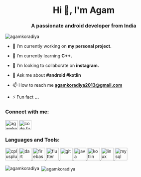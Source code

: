 <h1 align="center">Hi 👋, I'm Agam</h1>
<h3 align="center">A passionate android developer from India</h3>

<p align="left"> <img src="https://komarev.com/ghpvc/?username=agamkoradiya" alt="agamkoradiya" /> </p>

- 🔭 I’m currently working on **my personal project.**

- 🌱 I’m currently learning **C++.**

- 👯 I’m looking to collaborate on **instagram.**

- 💬 Ask me about **#android #kotlin**

- 📫 How to reach me **agamkoradiya2013@gmail.com**

- ⚡ Fun fact **...**

<p align="left">
<h3 align="left">Connect with me:</h3>

<a href="https://linkedin.com/in/agamkoradiya" target="blank"><img align="center" src="https://cdn.jsdelivr.net/npm/simple-icons@3.0.1/icons/linkedin.svg" alt="agamkoradiya" height="30" width="40" /></a>
<a href="https://instagram.com/code.fun" target="blank"><img align="center" src="https://cdn.jsdelivr.net/npm/simple-icons@3.0.1/icons/instagram.svg" alt="code.fun" height="30" width="40" /></a>
</p>

<h3 align="left">Languages and Tools:</h3>

<p align="left"> <a href="https://www.w3schools.com/cpp/" target="_blank"> <img src="https://devicons.github.io/devicon/devicon.git/icons/cplusplus/cplusplus-original.svg" alt="cplusplus" width="40" height="40"/> </a> <a href="https://dart.dev" target="_blank"> <img src="https://www.vectorlogo.zone/logos/dartlang/dartlang-icon.svg" alt="dart" width="40" height="40"/> </a> <a href="https://firebase.google.com/" target="_blank"> <img src="https://www.vectorlogo.zone/logos/firebase/firebase-icon.svg" alt="firebase" width="40" height="40"/> </a> <a href="https://flutter.dev" target="_blank"> <img src="https://www.vectorlogo.zone/logos/flutterio/flutterio-icon.svg" alt="flutter" width="40" height="40"/> </a> <a href="https://git-scm.com/" target="_blank"> <img src="https://www.vectorlogo.zone/logos/git-scm/git-scm-icon.svg" alt="git" width="40" height="40"/> </a> <a href="https://www.java.com" target="_blank"> <img src="https://devicons.github.io/devicon/devicon.git/icons/java/java-original-wordmark.svg" alt="java" width="40" height="40"/> </a> <a href="https://kotlinlang.org" target="_blank"> <img src="https://www.vectorlogo.zone/logos/kotlinlang/kotlinlang-icon.svg" alt="kotlin" width="40" height="40"/> </a> <a href="https://www.linux.org/" target="_blank"> <img src="https://devicons.github.io/devicon/devicon.git/icons/linux/linux-original.svg" alt="linux" width="40" height="40"/> </a> <a href="https://www.mysql.com/" target="_blank"> <img src="https://devicons.github.io/devicon/devicon.git/icons/mysql/mysql-original-wordmark.svg" alt="mysql" width="40" height="40"/> </a> </p>

<p><img align="left" src="https://github-readme-stats.vercel.app/api/top-langs/?username=agamkoradiya&layout=compact" alt="agamkoradiya" /></p>

<p>&nbsp;<img align="center" src="https://github-readme-stats.vercel.app/api?username=agamkoradiya&show_icons=true" alt="agamkoradiya" /></p>
